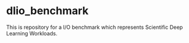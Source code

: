 # dlio_benchmark
This is repository for a I/O benchmark which represents Scientific Deep Learning Workloads.
